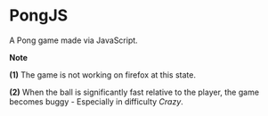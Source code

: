 # PongJS
A Pong game made via JavaScript.

**Note**

**(1)** The game is not working on firefox at this state. 

**(2)** When the ball is significantly fast relative to the player, the game becomes buggy - Especially 
in difficulty *Crazy*.
